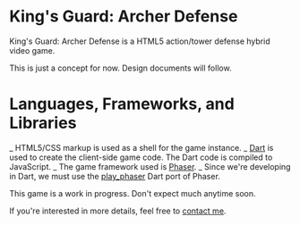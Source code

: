 # King's Guard: Archer Defense

King's Guard: Archer Defense is a HTML5 action/tower defense hybrid video game.

This is just a concept for now. Design documents will follow.

# Languages, Frameworks, and Libraries

_ HTML5/CSS markup is used as a shell for the game instance.
_ <a href="https://www.dartlang.org/">Dart</a> is used to create the client-side game code. The Dart code is compiled to JavaScript.
_ The game framework used is <a href="https://phaser.io/">Phaser</a>.
_ Since we're developing in Dart, we must use the <a href="https://github.com/playif/play_phaser">play_phaser</a> Dart port of Phaser.

This game is a work in progress. Don't expect much anytime soon.

If you're interested in more details, feel free to <a href="mailto:likadev@users.noreply.github.com">contact me</a>.
